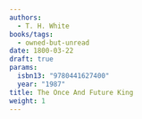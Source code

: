 ```yaml
---
authors:
  - T. H. White
books/tags:
  - owned-but-unread
date: 1800-03-22
draft: true
params:
  isbn13: "9780441627400"
  year: "1987"
title: The Once And Future King
weight: 1
---
```


<!--more-->

